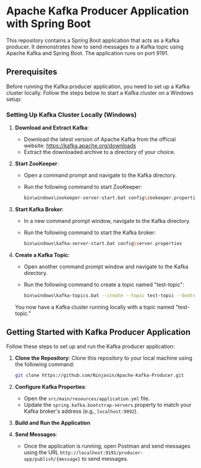 # Apache Kafka Producer Application with Spring Boot

This repository contains a Spring Boot application that acts as a Kafka producer. It demonstrates how to send messages to a Kafka topic using Apache Kafka and Spring Boot. The application runs on port 9191.

## Prerequisites

Before running the Kafka producer application, you need to set up a Kafka cluster locally. Follow the steps below to start a Kafka cluster on a Windows setup:

### Setting Up Kafka Cluster Locally (Windows)

1. **Download and Extract Kafka**:
   - Download the latest version of Apache Kafka from the official website: https://kafka.apache.org/downloads
   - Extract the downloaded archive to a directory of your choice.

2. **Start ZooKeeper**:
   - Open a command prompt and navigate to the Kafka directory.
   - Run the following command to start ZooKeeper:

     ```sh
     bin\windows\zookeeper-server-start.bat config\zookeeper.properties
     ```

3. **Start Kafka Broker**:
   - In a new command prompt window, navigate to the Kafka directory.
   - Run the following command to start the Kafka broker:

     ```sh
     bin\windows\kafka-server-start.bat config\server.properties
     ```

4. **Create a Kafka Topic**:
   - Open another command prompt window and navigate to the Kafka directory.
   - Run the following command to create a topic named "test-topic":

     ```sh
     bin\windows\kafka-topics.bat --create --topic test-topic --bootstrap-server localhost:9092 --partitions 1 --replication-factor 1
     ```

   You now have a Kafka cluster running locally with a topic named "test-topic."

## Getting Started with Kafka Producer Application

Follow these steps to set up and run the Kafka producer application:

1. **Clone the Repository**: Clone this repository to your local machine using the following command:

   ```sh
   git clone https://github.com/Ninjavin/Apache-Kafka-Producer.git
   ```

2. **Configure Kafka Properties**:
   - Open the `src/main/resources/application.yml` file.
   - Update the `spring.kafka.bootstrap-servers` property to match your Kafka broker's address (e.g., `localhost:9092`).

3. **Build and Run the Application**

4. **Send Messages**:
   - Once the application is running, open Postman and send messages using the URL `http://localhost:9191/producer-app/publish/{message}` to send messages.
